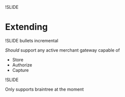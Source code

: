 !SLIDE

# Extending

!SLIDE bullets incremental

_Should_ support any active merchant gateway capable of

* Store
* Authorize
* Capture


!SLIDE

Only supports braintree at the moment
